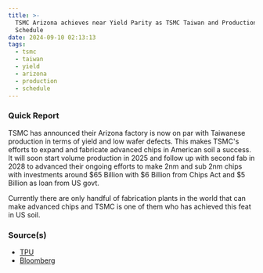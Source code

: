 ```yaml
---
title: >-
  TSMC Arizona achieves near Yield Parity as TSMC Taiwan and Production on
  Schedule
date: 2024-09-10 02:13:13
tags:
  - tsmc
  - taiwan
  - yield
  - arizona
  - production
  - schedule
---
```


### Quick Report

TSMC has announced their Arizona factory is now on par with Taiwanese production in terms of yield and low wafer defects. This makes TSMC\'s efforts to expand and fabricate advanced chips in American soil a success.
It will soon start volume production in 2025 and follow up with second fab in 2028 to advanced their ongoing efforts to make 2nm and sub 2nm chips with investments around $65 Billion with $6 Billion from Chips Act and $5 Billion as loan from US govt.
<!-- more -->

Currently there are only handful of fabrication plants in the world that can make advanced chips and TSMC is one of them who has achieved this feat in US soil.

### Source(s)

- [TPU][def]
- [Bloomberg][def2]

[def]: https://www.techpowerup.com/326425/tsmc-arizona-achieves-yield-parity-with-taiwanese-facilities-production-remains-on-schedule
[def2]: https://www.bloomberg.com/news/articles/2024-09-06/tsmc-s-arizona-trials-put-plant-productivity-on-par-with-taiwan
